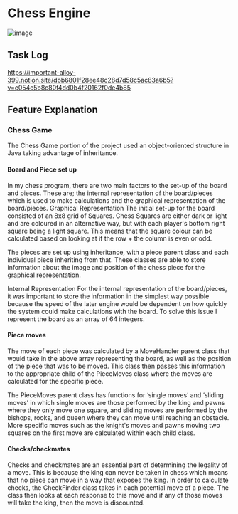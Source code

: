 # Chess Engine

![image](https://user-images.githubusercontent.com/55472933/200106919-83ca71f3-fce1-402d-94e4-239834093b86.png)





## Task Log
https://important-alloy-399.notion.site/dbb6801f28ee48c28d7d58c5ac83a6b5?v=c054c5b8c80f4dd0b4f20162f0de4b85



## Feature Explanation
### Chess Game
The Chess Game portion of the project used an object-oriented structure in Java taking advantage of inheritance. 

#### Board and Piece set up
In my chess program, there are two main factors to the set-up of the board and pieces. These are; the internal representation of the board/pieces which is used to make calculations and the graphical representation of the board/pieces. 
Graphical Representation 
The initial set-up for the board consisted of an 8x8 grid of Squares. Chess Squares are either dark or light and are coloured in an alternative way, but with each player's bottom right square being a light square. This means that the square colour can be calculated based on looking at if the row + the column is even or odd. 
	









The pieces are set up using inheritance, with a piece parent class and each individual piece inheriting from that. These classes are able to store information about the image and position of the chess piece for the graphical representation.

Internal Representation
For the internal representation of the board/pieces, it was important to store the information in the simplest way possible because the speed of the later engine would be dependent on how quickly the system could make calculations with the board. To solve this issue I represent the board as an array of 64 integers.


#### Piece moves
The move of each piece was calculated by a MoveHandler parent class that would take in the above array representing the board, as well as the position of the piece that was to be moved. This class then passes this information to the appropriate child of the PieceMoves class where the moves are calculated for the specific piece. 

The PieceMoves parent class has functions for ‘single moves’ and ‘sliding moves’ in which single moves are those performed by the king and pawns where they only move one square, and sliding moves are performed by the bishops, rooks, and queen where they can move until reaching an obstacle. More specific moves such as the knight's moves and pawns moving two squares on the first move are calculated within each child class. 

#### Checks/checkmates
Checks and checkmates are an essential part of determining the legality of a move. This is because the king can never be taken in chess which means that no piece can move in a way that exposes the king. 
In order to calculate checks, the CheckFinder class takes in each potential move of a piece. The class then looks at each response to this move and if any of those moves will take the king, then the move is discounted.





